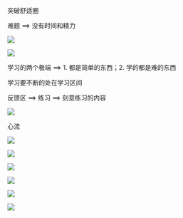 突破舒适圈

难题 ==> 没有时间和精力

![](https://cdn.jsdelivr.net/gh/Vixcity/FigureBed/img/202204112005374.png)

![](https://cdn.jsdelivr.net/gh/Vixcity/FigureBed/img/202204112010959.png)

学习的两个极端 ==> 1. 都是简单的东西；2. 学的都是难的东西

学习要不断的处在学习区间

反馈区 ==> 练习 ==> 刻意练习的内容

![](https://cdn.jsdelivr.net/gh/Vixcity/FigureBed/img/202204112016736.png)

心流

![](https://cdn.jsdelivr.net/gh/Vixcity/FigureBed/img/202204112026396.png)

![](https://cdn.jsdelivr.net/gh/Vixcity/FigureBed/img/202204112030618.png)

![](https://cdn.jsdelivr.net/gh/Vixcity/FigureBed/img/202204112043308.png)

![](https://cdn.jsdelivr.net/gh/Vixcity/FigureBed/img/202204112045251.png)

![](https://cdn.jsdelivr.net/gh/Vixcity/FigureBed/img/202204112053911.png)

![](https://cdn.jsdelivr.net/gh/Vixcity/FigureBed/img/202204112101537.png)